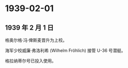 # 1939-02-01

## 1939 年 2 月 1 日

格奥尔格·冯·俾斯麦晋升为上校。

海军少校威廉·弗洛利希 (Wilhelm Fröhlich) 接管 U-36 号潜艇。

格拉纳蒂尔号已投入使用。

